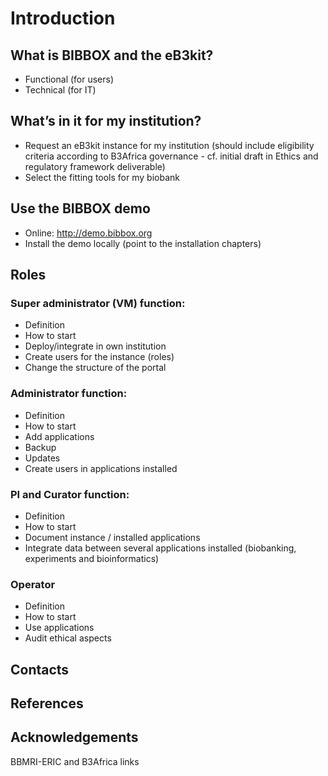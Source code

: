 # Introduction

## What is BIBBOX and the eB3kit?
- Functional (for users)
- Technical (for IT)
 
## What’s in it for my institution?

- Request an eB3kit instance for my institution (should include eligibility criteria according to B3Africa governance - cf. initial draft in Ethics and regulatory framework deliverable)
- Select the fitting tools for my biobank
 
## Use the BIBBOX demo

- Online: <http://demo.bibbox.org> 
- Install the demo locally (point to the installation chapters)
 
 
## Roles

###  Super administrator (VM) function:
- Definition
- How to start
- Deploy/integrate in own institution
- Create users for the instance (roles)
- Change the structure of the portal

### Administrator function:
- Definition
- How to start
- Add applications
- Backup
- Updates
- Create users in applications installed

### PI and Curator function:
- Definition
- How to start
- Document instance / installed applications
- Integrate data between several applications installed (biobanking, experiments and bioinformatics)


### Operator
- Definition
- How to start
- Use applications
- Audit ethical aspects
 
## Contacts

## References

## Acknowledgements

BBMRI-ERIC and B3Africa links
